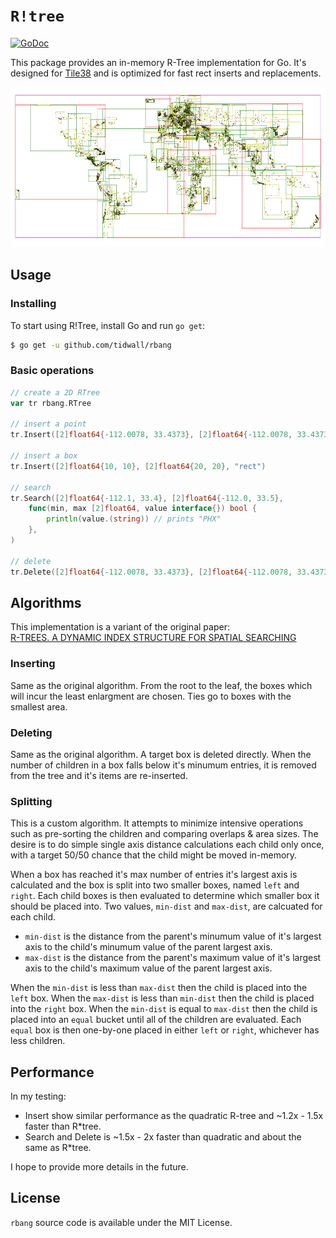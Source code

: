 # `R!tree`

[![GoDoc](https://godoc.org/github.com/tidwall/rbang?status.svg)](https://godoc.org/github.com/tidwall/rbang)

This package provides an in-memory R-Tree implementation for Go. It's designed
for [Tile38](https://github.com/tidwall/tile38) and is optimized for fast rect 
inserts and replacements.

<img src="cities.png" width="512" height="256" border="0" alt="Cities">

## Usage

### Installing

To start using R!Tree, install Go and run `go get`:

```sh
$ go get -u github.com/tidwall/rbang
```

### Basic operations

```go
// create a 2D RTree
var tr rbang.RTree

// insert a point
tr.Insert([2]float64{-112.0078, 33.4373}, [2]float64{-112.0078, 33.4373}, "PHX")

// insert a box
tr.Insert([2]float64{10, 10}, [2]float64{20, 20}, "rect")

// search 
tr.Search([2]float64{-112.1, 33.4}, [2]float64{-112.0, 33.5}, 
 	func(min, max [2]float64, value interface{}) bool {
		println(value.(string)) // prints "PHX"
	},
)

// delete 
tr.Delete([2]float64{-112.0078, 33.4373}, [2]float64{-112.0078, 33.4373}, "PHX")
```

## Algorithms

This implementation is a variant of the original paper:  
[R-TREES. A DYNAMIC INDEX STRUCTURE FOR SPATIAL SEARCHING](http://www-db.deis.unibo.it/courses/SI-LS/papers/Gut84.pdf)

### Inserting

Same as the original algorithm. From the root to the leaf, the boxes which will incur the least enlargment are chosen. Ties go to boxes with the smallest area.

### Deleting

Same as the original algorithm. A target box is deleted directly. When the number of children in a box falls below it's minumum entries, it is removed from the tree and it's items are re-inserted.

### Splitting

This is a custom algorithm.
It attempts to minimize intensive operations such as pre-sorting the children and comparing overlaps & area sizes.
The desire is to do simple single axis distance calculations each child only once, with a target 50/50 chance that the child might be moved in-memory.

When a box has reached it's max number of entries it's largest axis is calculated and the box is split into two smaller boxes, named `left` and `right`.
Each child boxes is then evaluated to determine which smaller box it should be placed into.
Two values, `min-dist` and `max-dist`, are calcuated for each child. 

- `min-dist` is the distance from the parent's minumum value of it's largest axis to the child's minumum value of the parent largest axis.
- `max-dist` is the distance from the parent's maximum value of it's largest axis to the child's maximum value of the parent largest axis.

When the `min-dist` is less than `max-dist` then the child is placed into the `left` box. 
When the `max-dist` is less than `min-dist` then the child is placed into the `right` box. 
When the `min-dist` is equal to `max-dist` then the child is placed into an `equal` bucket until all of the children are evaluated.
Each `equal` box is then one-by-one placed in either `left` or `right`, whichever has less children.


## Performance

In my testing:

- Insert show similar performance as the quadratic R-tree and ~1.2x - 1.5x faster than R*tree. 
- Search and Delete is ~1.5x - 2x faster than quadratic and about the same as R*tree.

I hope to provide more details in the future.

## License

`rbang` source code is available under the MIT License.

